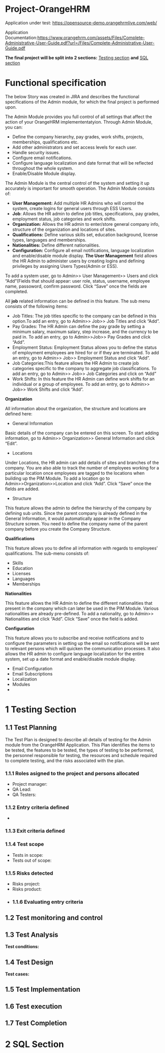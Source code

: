 # Project-OrangeHRM
Application under test: https://opensource-demo.orangehrmlive.com/web/

 Application Documentation:https://www.orangehrm.com/assets/Files/Complete-Administrative-User-Guide.pdf?url=/Files/Complete-Administrative-User-Guide.pdf
 
**The final project will be split into 2 sections:** [Testing section](https://github.com/VasiliuIonela/Project-OrangeHRM/edit/main/README.md#1-testing-section) **and** [SQL section](https://github.com/VasiliuIonela/Project-OrangeHRM/edit/main/README.md#2-sql-section)

# Functional specification
The below Story was created in JIRA and describes the functional specifications of the Admin module, for which the final project is performed upon.

The Admin Module provides you full control of all settings that affect the action of your OrangeHRM implemententatyion. Through Admin Module, you can:
*  Define the company hierarchy, pay grades, work shifts, projects, memberships, qualifications etc.
*  Add other administrators and set access levels for each user.
*  Handle security issues.
*  Configure email notifications.
*  Configure language localization and date format that will be reflected throughout the whole system.
*  Enable/Disable Module display.

The Admin Module is the central control of the system and setting it up accurately is important for smooth 
operation.
The Admin Module consists of:
* **User Management:** Add multiple HR Admins who will control the system, create logins for general users 
through ESS Users.
* **Job**: Allows the HR admin to define job titles, specifications, pay grades, employment status, job categories 
and work shifts.
* **Organization:** Allows the HR admin to enter/store general company info, structure of the organization and 
locations of sites.
* **Qualifications:** Define various skills set, education background, license types, languages and memberships.
* **Nationalities:** Define different nationalities.
* **Configuration:** Configure all email notifications, language localization and enable/disable module display.
**The User Management** field allows the HR Admin to administer users by creating logins and defining privileges by assigning Users Types(Admin or ESS).

To add a system user,  go to Admin>> User Management>> Users and click “Add”(Fields that should appear: user role, status, username, employee name, passoword, confirm password.  Click “Save” once the fields are completed.

All **job** related information can be defined in this feature. The sub menu consists of the following items:
*  Job Titles: The job titles specific to the company can be defined in this option.To add an entry, go to Admin>> Job>> Job Titles and click “Add”.
*  Pay Grades: The HR Admin can define the pay grade by setting a minimum salary, maximum salary, step increase, and the 
currency to be paid in. To add an entry, go to Admin>>Job>> Pay Grades and click “Add”.
*  Employment Status: Employment Status allows you to define the status of employment employees are hired for or if they are 
terminated. To add an entry, go to Admin>> Job>> Employment Status and click “Add”.
*  Job Categories:This feature allows the HR Admin to create job categories specific to the company to aggregate job 
classifications. To add an entry, go to Admin>> Job>> Job Categories and click on “Add”
*  Work Shifts: In this feature the HR Admin can define work shifts for an individual or a group of employees. To add an 
entry, go to Admin>> Job>> Work Shifts and click “Add”.

**Organization**

All information about the organization, the structure and locations are defined here:
* General Information

Basic details of the company can be entered on this screen. To start adding information, go to Admin>> 
Organization>> General Information and click “Edit”.
* Locations

Under Locations, the HR admin can add details of sites and branches of the company. You are also able to 
track the number of employees working for a particular location once employees are tagged to the locations 
when building up the PIM Module. 
To add a location go to Admin>>Organization>>Location and click “Add”. Click “Save” once the fields are added.
* Structure

This feature allows the admin to define the hierarchy of the company by defining sub units. Since the parent 
company is already defined in the General Information, it would automatically appear in the Company 
Structure screen. 
 You need to define the company name of the parent company before you create the Company Structure.
 
 **Qualifications**
 
This feature allows you to define all information with regards to employees’ qualifications. The sub-menu 
consists of:
* Skills
* Education
* Licenses
* Languages
* Memberships

**Nationalities**

This feature allows the HR Admin to define the different nationalities that present in the company which can 
later be used in the PIM Module. Various nationalities are already pre-defined. 
To add a nationality, go to Admin>> Nationalities and click “Add”. Click “Save” once the field is added.

**Configuration**

This feature allows you to subscribe and receive notifications and to configure the parameters in setting up 
the email so notifications will be sent to relevant persons which will quicken the communication processes.
It also allows the HR admin to configure language localization for the entire system, set up a date format and 
enable/disable module display.
* Email Configuration
* Email Subscriptions
* Localization
* Modules
* 

# 1 Testing Section
## 1.1 Test Planning
The Test Plan is designed to describe all details of testing for the Admin module from the OrangeHRM Application. This Plan identifies the items to be tested, the features to be tested, the types of testing to be performed, the personnel responsible for testing, the resources and schedule required to complete testing, and the risks associated with the plan.
### 1.1.1 Roles asigned to the project and persons allocated
* Project manager:
* QA Lead:
* QA Testers:
### 1.1.2 Entry criteria defined
* 
### 1.1.3 Exit criteria defined
### 1.1.4 Test scope
* Tests in scope:
* Tests out of scope:
### 1.1.5 Risks detected
* Risks project:
* Risks product:
* ### 1.1.6 Evaluating entry criteria
## 1.2 Test monitoring and control
## 1.3 Test Analysis
**Test conditions:**
## 1.4 Test Design
**Test cases:**
## 1.5 Test Implementation

## 1.6 Test execution
## 1.7 Test Completion
# 2 SQL Section

